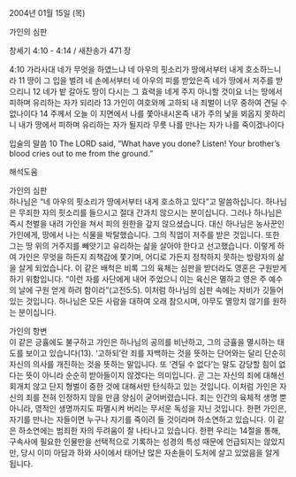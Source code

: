2004년 01월 15일 (목)

가인의 심판



창세기 4:10 - 4:14 / 새찬송가 471 장


4:10 가라사대 네가 무엇을 하였느냐 네 아우의 핏소리가 땅에서부터 내게 호소하느니라 
11 땅이 그 입을 벌려 네 손에서부터 네 아우의 피를 받았은즉 네가 땅에서 저주를 받으리니 
12 네가 밭 갈아도 땅이 다시는 그 효력을 네게 주지 아니할 것이요 너는 땅에서 피하며 유리하는 자가 되리라 
13 가인이 여호와께 고하되 내 죄벌이 너무 중하여 견딜 수 없나이다 
14 주께서 오늘 이 지면에서 나를 쫓아내시온즉 내가 주의 낯을 뵈옵지 못하리니 내가 땅에서 피하며 유리하는 자가 될지라 무릇 나를 만나는 자가 나를 죽이겠나이다 

입술의 말씀 
10 The LORD said, “What have you done? Listen! Your brother’s blood cries out to me from the ground.”

해석도움





가인의 심판  
하나님은 “네 아우의 핏소리가 땅에서부터 내게 호소하고 있다”고 말씀하십니다. 하나님은 무죄한 자의 핏소리를 들으시고 절대 간과치 않으시는 분이십니다. 그러나 하나님은 즉시 천벌을 내려 가인을 쳐서 피의 원한을 갚지 않으셨습니다. 대신 하나님은 농사꾼인 가인에게, 땅에서 나는 식물을 박탈했습니다. 그의 직업이 저주를 받은 것입니다. 또한 그는 땅 위의 거주지를 빼앗기고 유리하는 삶을 살아야 한다고 선고했습니다. 이렇게 하여 가인은 무엇을 하든지 죄책감에 쫓기며, 어디로 가든지 정착하지 못하는 방랑자의 삶을 살게 되었습니다. 이 같은 배척은 비록 그의 육체는 심판을 받더라도 영혼은 구원받게 하기 위함입니다. “이런 자를 사단에게 내어 주었으니 이는 육신은 멸하고 영은 주 예수의 날에 구원 얻게 하려 함이라”(고전5:5). 이처럼 하나님의 심판 속에는 자비가 깃들어 있는 것입니다. 하나님은 모든 사람을 대하여 오래 참으시며, 아무도 멸망치 않기를 원하는 분이십니다. 

가인의 항변  
이 같은 긍휼에도 불구하고 가인은 하나님의 공의를 비난하고, 그의 긍휼을 멸시하는 태도를 보이고 있습니다(13). ‘고하되’란 죄를 자백하는 것을 뜻하는 단어와는 달리 단순히 자신의 의사를 개진하는 것을 뜻하는 말입니다. 또 ‘견딜 수 없다’는 말도 감당할 힘이 없다는 뜻이 아니라 순순히 받아들이지 않겠다는 의미입니다. 곧 그는 자신의 죄에 대해선 회개치 않고 단지 형벌이 중한 것에 대해서만 탄식하고 있는 것입니다. 이처럼 가인은 자신의 죄를 전혀 인정하지 않을 만큼 양심이 굳어버렸습니다. 죄는 인간의 육체적 생명 뿐 아니라, 영적인 생명까지도 파멸시켜 버리는 무서운 독성을 지닌 것입니다. 한편 가인은, 자기를 만나는 자들이면 누구나 자기를 죽이려 들 것이라며 하소연하고 있습니다. 이 같은 하소연에는 범죄한 자의 두려움이 잘 나타나고 있습니다. 한편 우리는 14절을 통해, 구속사에 필요한 인물만을 선택적으로 기록하는 성경의 특성 때문에 언급되지는 않았지만, 당시 이미 아담과 하와 사이에서 태어난 많은 자손들이 도처에 살고 있었음을 알게 됩니다.